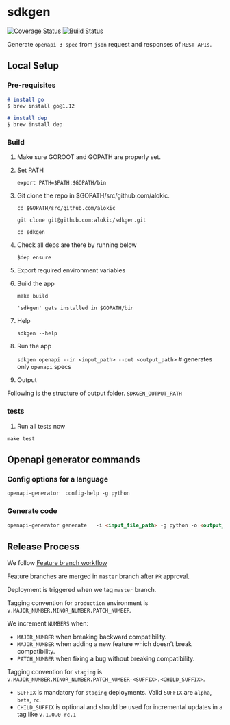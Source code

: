 # sdkgen

[![Coverage Status](https://coveralls.io/repos/github/alokic/sdkgen/badge.svg?t=4uMFW5)](https://coveralls.io/github/alokic/sdkgen)
[![Build Status](https://drone.alokic.com/api/badges/alokic/sdkgen/status.svg)](https://drone.alokic.com/alokic/sdkgen)

Generate `openapi 3 spec` from `json` request and responses of `REST APIs`.

## Local Setup

### Pre-requisites

```md
# install go
$ brew install go@1.12

# install dep
$ brew install dep

```

### Build

1. Make sure GOROOT and GOPATH are properly set.
2. Set PATH

    ```export PATH=$PATH:$GOPATH/bin```

3. Git clone the repo in $GOPATH/src/github.com/alokic.

    ```cd $GOPATH/src/github.com/alokic```

    ```git clone git@github.com:alokic/sdkgen.git```

    ```cd sdkgen```

4. Check all deps are there by running below

   ```$dep ensure```

5. Export required environment variables


6. Build the app

   ```make build```

   ```'sdkgen' gets installed in $GOPATH/bin```

7. Help

   ```sdkgen --help```

8. Run the app

   ```sdkgen openapi --in <input_path> --out <output_path>``` # generates only `openapi` specs

9. Output

Following is the structure of output folder.
`SDKGEN_OUTPUT_PATH`

### tests

1. Run all tests now

  ```make test```

## Openapi generator commands

### Config options for a language

```md
openapi-generator  config-help -g python
```

### Generate code

```md
openapi-generator generate   -i <input_file_path> -g python -o <output_folder> --enable-post-process-file
```

## Release Process

We follow [Feature branch workflow](https://www.atlassian.com/git/tutorials/comparing-workflows/feature-branch-workflow)

Feature branches are merged in `master` branch after `PR` approval.

Deployment is triggered when we tag `master` branch.

Tagging convention for `production` environment is `v.MAJOR_NUMBER.MINOR_NUMBER.PATCH_NUMBER`.

We increment `NUMBERS` when:

* `MAJOR_NUMBER` when breaking backward compatibility.
* `MAJOR_NUMBER` when adding a new feature which doesn’t break compatibility.
* `PATCH_NUMBER` when fixing a bug without breaking compatibility.

Tagging convention for `staging` is `v.MAJOR_NUMBER.MINOR_NUMBER.PATCH_NUMBER-<SUFFIX>.<CHILD_SUFFIX>`.

* `SUFFIX` is mandatory for `staging` deployments. Valid `SUFFIX` are `alpha`, `beta`, `rc`.
* `CHILD_SUFFIX` is optional and should be used for incremental updates in a tag like `v.1.0.0-rc.1`
